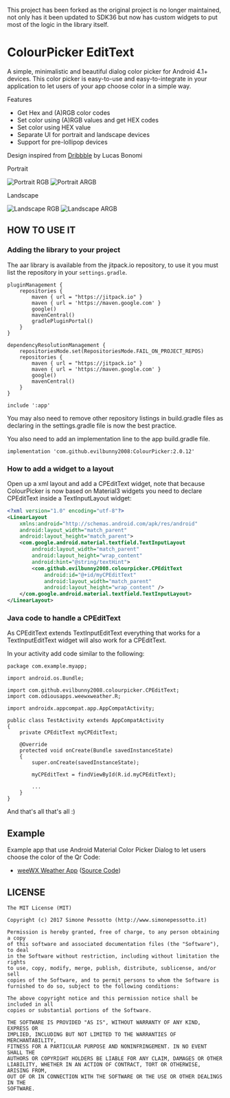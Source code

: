 This project has been forked as the original project is no longer maintained, not only has it been updated to SDK36 but now has custom widgets to put most of the logic in the library itself.

# ColourPicker EditText
A simple, minimalistic and beautiful dialog color picker for Android 4.1+ devices. This color picker is easy-to-use and easy-to-integrate in your application to let users of your app choose color in a simple way.

Features
- Get Hex and (A)RGB color codes
- Set color using (A)RGB values and get HEX codes
- Set color using HEX value
- Separate UI for portrait and landscape devices
- Support for pre-lollipop devices

Design inspired from [Dribbble](https://dribbble.com/shots/1858968-Material-Design-colorpicker) by Lucas Bonomi

Portrait

![Portrait RGB](screenshots/main_portrait_rgb.png)
![Portrait ARGB](screenshots/main_portrait_argb.png)

Landscape

![Landscape RGB](screenshots/main_landscape_rgb.png)
![Landscape ARGB](screenshots/main_landscape_argb.png)


## HOW TO USE IT

### Adding the library to your project
The aar library is available from the jitpack.io repository, to use it you must list the repository in your `settings.gradle`.
    
```text
pluginManagement {
	repositories {
		maven { url = "https://jitpack.io" }
		maven { url = 'https://maven.google.com' }
		google()
		mavenCentral()
		gradlePluginPortal()
	}
}

dependencyResolutionManagement {
	repositoriesMode.set(RepositoriesMode.FAIL_ON_PROJECT_REPOS)
	repositories {
		maven { url = "https://jitpack.io" }
		maven { url = 'https://maven.google.com' }
		google()
		mavenCentral()
	}
}

include ':app'
```
You may also need to remove other repository listings in build.gradle files as declaring in the settings.gradle file is now the best practice.

You also need to add an implementation line to the app build.gradle file.

```
implementation 'com.github.evilbunny2008:ColourPicker:2.0.12'
```

### How to add a widget to a layout

Open up a xml layout and add a CPEditText widget, note that because ColourPicker is now based on Material3 widgets you need to declare CPEditText inside a TextInputLayout widget:

```xml
<?xml version="1.0" encoding="utf-8"?>
<LinearLayout
	xmlns:android="http://schemas.android.com/apk/res/android"
	android:layout_width="match_parent"
	android:layout_height="match_parent">
	<com.google.android.material.textfield.TextInputLayout
		android:layout_width="match_parent"
		android:layout_height="wrap_content"
		android:hint="@string/textHint">
		<com.github.evilbunny2008.colourpicker.CPEditText
			android:id="@+id/myCPEditText"
			android:layout_width="match_parent"
			android:layout_height="wrap_content" />
	</com.google.android.material.textfield.TextInputLayout>
</LinearLayout>
```
### Java code to handle a CPEditText

As CPEditText extends TextInputEditText everything that works for a TextInputEditText widget will also work for a CPEditText.

In your activity add code similar to the following:

```
package com.example.myapp;

import android.os.Bundle;

import com.github.evilbunny2008.colourpicker.CPEditText;
import com.odiousapps.weewxweather.R;

import androidx.appcompat.app.AppCompatActivity;

public class TestActivity extends AppCompatActivity
{
	private CPEditText myCPEditText;

	@Override
	protected void onCreate(Bundle savedInstanceState)
	{
		super.onCreate(savedInstanceState);

		myCPEditText = findViewById(R.id.myCPEditText);
		
		...
	}
}
```

And that's all that's all :) 

## Example

Example app that use Android Material Color Picker Dialog to let users choose the color of the Qr Code:

* [weeWX Weather App](https://play.google.com/store/apps/details?id=com.odiousapps.weewxweather) ([Source Code](https://github.com/evilbunny2008/weewxweatherApp/))

## LICENSE

```
The MIT License (MIT)

Copyright (c) 2017 Simone Pessotto (http://www.simonepessotto.it)

Permission is hereby granted, free of charge, to any person obtaining a copy
of this software and associated documentation files (the "Software"), to deal
in the Software without restriction, including without limitation the rights
to use, copy, modify, merge, publish, distribute, sublicense, and/or sell
copies of the Software, and to permit persons to whom the Software is
furnished to do so, subject to the following conditions:

The above copyright notice and this permission notice shall be included in all
copies or substantial portions of the Software.

THE SOFTWARE IS PROVIDED "AS IS", WITHOUT WARRANTY OF ANY KIND, EXPRESS OR
IMPLIED, INCLUDING BUT NOT LIMITED TO THE WARRANTIES OF MERCHANTABILITY,
FITNESS FOR A PARTICULAR PURPOSE AND NONINFRINGEMENT. IN NO EVENT SHALL THE
AUTHORS OR COPYRIGHT HOLDERS BE LIABLE FOR ANY CLAIM, DAMAGES OR OTHER
LIABILITY, WHETHER IN AN ACTION OF CONTRACT, TORT OR OTHERWISE, ARISING FROM,
OUT OF OR IN CONNECTION WITH THE SOFTWARE OR THE USE OR OTHER DEALINGS IN THE
SOFTWARE.
```
